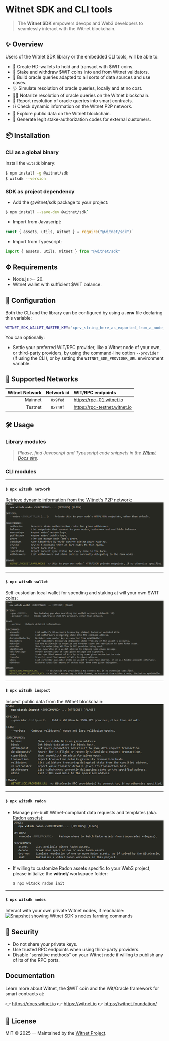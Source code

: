 # Witnet SDK and CLI tools

> The **Witnet SDK** empowers devops and Web3 developers to seamlessly interact with the Witnet blockchain.

## ✨ Overview

Users of the Witnet SDK library or the embedded CLI tools, will be able to:

- 👛 Create HD-wallets to hold and transact with $WIT coins.
- 🌱 Stake and withdraw $WIT coins into and from Witnet validators.
- 🧮 Build oracle queries adapted to all sorts of data sources and use cases.
- 🩺 Simulate resolution of oracle queries, locally and at no cost.
- 🧑‍⚖️ Notarize resolution of oracle queries on the Witnet blockchain.
- 📰 Report resolution of oracle queries into smart contracts.
- ⛓️ Check dynamic information on the Witnet P2P network.
- 🔎 Explore public data on the Witnet blockchain.
- 🪪 Generate legit stake-authorization codes for external customers.

## 📦 Installation

### CLI as a global binary
Install the `witsdk` binary:
```bash
$ npm install -g @witnet/sdk
$ witsdk --version
```

### SDK as project dependency
- Add the @witnet/sdk package to your project:
```bash
$ npm install --save-dev @witnet/sdk`
```
- Import from Javascript:
```javascript
const { assets, utils, Witnet } = require("@witnet/sdk")`
```
- Import from Typescript:
```typescript
import { assets, utils, Witnet } from "@witnet/sdk"
```

## ⚙️ Requirements
- Node.js >= 20.
- Witnet wallet with sufficient $WIT balance.

## 🔧 Configuration
Both the CLI and the library can be configured by using a **.env** file declaring this variable:
```bash
WITNET_SDK_WALLET_MASTER_KEY="xprv_string_here_as_exported_from_a_node_mww_or_sheikah"
```

You can optionally:
- Settle your preferred WIT/RPC provider, like a Witnet node of your own, or third-party providers, by using the command-line option `--provider` (if using the CLI), or by setting the `WITNET_SDK_PROVIDER_URL` environment variable.

## 🧪 Supported Networks
| Witnet Network | Network id | WIT/RPC endpoints |
| -: | :-: | :- 
| Mainnet | `0x9fed` | https://rpc-01.witnet.io
| Testnet | `0x749f` | https://rpc-testnet.witnet.io

## 🛠️ Usage

### Library modules

> *Please, find Javascript and Typescript code snippets in the [Witnet Docs site](https://docs.witnet.io/witnet-sdk/how-to-guides).*

### CLI modules

---
#### `$ npx witsdk network`
Retrieve dynamic information from the Witnet's P2P network:
![Snapshot showing Witnet SDK's network commands](./docs/nodes.png)

---
#### `$ npx witsdk wallet`
Self-custodian local wallet for spending and staking at will your own $WIT coins:
![Snapshot showing Witnet SDK's wallet commands](./docs/wallet.png)

---
#### `$ npx witsdk inspect`
Inspect public data from the Witnet blockchain:
![Snapshot showing Witnet SDK's inspection commands](./docs/inspect.png)

---
#### `$ npx witsdk radon`
- Manage pre-built Witnet-compliant data requests and templates (aka. Radon assets):
![Snapshot showing Witnet SDK's radon commands](./docs/radon.png)

- If willing to customize Radon assets specific to your Web3 project, please initialize the **witnet/** workspace folder:
  ```bash
  $ npx witsdk radon init
  ```

---
#### `$ npx witsdk nodes`
Interact with your own private Witnet nodes, if reachable:
![Snapshot showing Witnet SDK's nodes farming commands](https://raw.githubusercontent.com/witnet/witnet-toolkit/main/docs/nodes.png)


## 🔐 Security
- Do not share your private keys.
- Use trusted RPC endpoints when using third-party providers.
- Disable "sensitive methods" on your Witnet node if willing to publish any of its  of the RPC ports.

## Documentation
Learn more about Witnet, the $WIT coin and the Wit/Oracle framework for smart contracts at:

👉 https://docs.witnet.io 
👉 https://witnet.io
👉 https://witnet.foundation/

## 🧾 License
MIT © 2025 — Maintained by the [Witnet Project](https://github.com/witnet).

